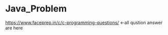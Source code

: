 # Java_Problem
https://www.faceprep.in/c/c-programming-questions/       &lt;-all qustion answer are here
